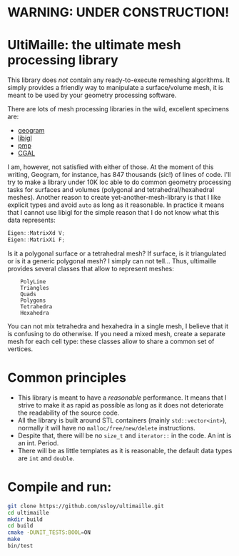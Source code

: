 # WARNING: UNDER CONSTRUCTION!

# UltiMaille: the ultimate mesh processing library
This library does *not* contain any ready-to-execute remeshing algorithms. It simply provides a friendly way to manipulate a surface/volume mesh, it is meant to be used by your geometry processing software.

There are lots of mesh processing libraries in the wild, excellent specimens are:
* [geogram](http://alice.loria.fr/software/geogram/doc/html/index.html)
* [libigl](https://github.com/libigl/libigl)
* [pmp](http://www.pmp-library.org/)
* [CGAL](https://www.cgal.org/)

I am, however, not satisfied with either of those. At the moment of this writing, Geogram, for instance, has 847 thousands (sic!) of lines of code.
I'll try to make a library under 10K loc able to do common geometry processing tasks for surfaces and volumes (polygonal and tetrahedral/hexahedral meshes).
Another reason to create yet-another-mesh-library is that I like explicit types and avoid `auto` as long as it reasonable.
In practice it means that I cannot use libigl for the simple reason that I do not know what this data represents:
```C++
Eigen::MatrixXd V;
Eigen::MatrixXi F;
```
Is it a polygonal surface or a tetrahedral mesh? If surface, is it triangulated or is it a generic polygonal mesh? I simply can not tell... Thus, ultimaille provides several classes that allow to represent meshes:
```
    PolyLine
    Triangles
    Quads
    Polygons
    Tetrahedra
    Hexahedra
```

You can not mix tetrahedra and hexahedra in a single mesh, I believe that it is confusing to do otherwise. If you need a mixed mesh, create a separate mesh for each cell type: these classes allow to share a common set of vertices.

# Common principles
* This library is meant to have a *reasonable* performance. It means that I strive to make it as rapid as possible as long as it does not deteriorate the readability of the source code.
* All the library is built around STL containers (mainly `std::vector<int>`), normally it will have no `malloc/free/new/delete` instructions.
* Despite that, there will be no `size_t` and `iterator::` in the code. An int is an int. Period.
* There will be as little templates as it is reasonable, the default data types are `int` and `double`.

# Compile and run:
```sh
git clone https://github.com/ssloy/ultimaille.git
cd ultimaille
mkdir build
cd build
cmake -DUNIT_TESTS:BOOL=ON
make
bin/test
```

